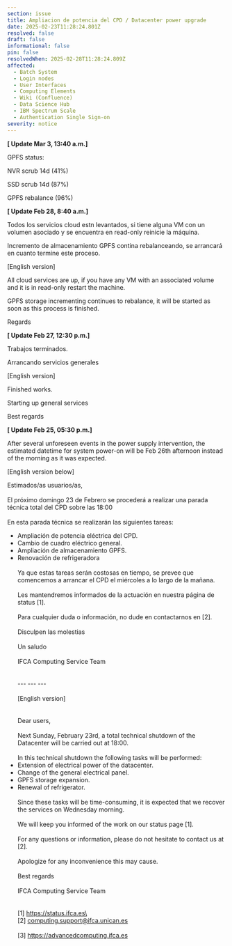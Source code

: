 ```yaml
---
section: issue
title: Ampliacion de potencia del CPD / Datacenter power upgrade
date: 2025-02-23T11:28:24.801Z
resolved: false
draft: false
informational: false
pin: false
resolvedWhen: 2025-02-28T11:28:24.809Z
affected:
  - Batch System
  - Login nodes
  - User Interfaces
  - Computing Elements
  - Wiki (Confluence)
  - Data Science Hub
  - IBM Spectrum Scale
  - Authentication Single Sign-on
severity: notice
---
```

**\[ Update Mar 3, 13:40 a.m.]**

G﻿PFS status:

NVR scrub 14d (41%)

SSD scrub 14d (87%)

GPFS rebalance (96%)



**\[ Update Feb 28, 8:40 a.m.]**

Todos los servicios cloud estn levantados, si tiene alguna VM con un volumen asociado y se encuentra en read-only reinicie la máquina.

Incremento de almacenamiento GPFS contina rebalanceando, se arrancará en cuanto termine este proceso.

\[English version]

All cloud services are up, if you have any VM with an associated volume and it is in read-only restart the machine.

GPFS storage incrementing continues to rebalance, it will be started as soon as this process is finished.

R﻿egards

**\[ Update Feb 27, 12:30 p.m.]**

Trabajos terminados.

Arrancando servicios generales

\[English version]

Finished works.

Starting up general services

Best regards

**\[ Update Feb 25, 05:30 p.m.]**

After several unforeseen events in the power supply intervention, the estimated datetime for system power-on will be Feb 26th afternoon instead of the morning as it was expected. 

\[English version below]

Estimados/as usuarios/as,\
\
El próximo domingo 23 de Febrero se procederá a realizar una parada técnica total del CPD sobre las 18:00\
\
En esta parada técnica se realizarán las siguientes tareas:

* Ampliación de potencia eléctrica del CPD.
* Cambio de cuadro eléctrico general.
* Ampliación de almacenamiento GPFS.
* Renovación de refrigeradora\
  \
  Ya que estas tareas serán costosas en tiempo, se prevee que comencemos a arrancar el CPD el miércoles a lo largo de la mañana.\
  \
  Les mantendremos informados de la actuación en nuestra página de status \[1].\
  \
  Para cualquier duda o información, no dude en contactarnos en \[2].\
  \
  Disculpen las molestias\
  \
  Un saludo\
  \
  IFCA Computing Service Team\
  \
  \
  --- --- ---\
  \
  \[English version]\
  \
  \
  Dear users,\
  \
  Next Sunday, February 23rd, a total technical shutdown of the Datacenter will be carried out at 18:00.\
  \
  In this technical shutdown the following tasks will be performed:
* Extension of electrical power of the datacenter.
* Change of the general electrical panel.
* GPFS storage expansion.
* Renewal of refrigerator.\
  \
  Since these tasks will be time-consuming, it is expected that we recover the services on Wednesday morning.\
  \
  We will keep you informed of the work on our status page \[1].\
  \
  For any questions or information, please do not hesitate to contact us at \[2].\
  \
  Apologize for any inconvenience this may cause.\
  \
  Best regards\
  \
  IFCA Computing Service Team\
  \
  \
  \[1] https://status.ifca.es\
  \
  \[2] computing.support@ifca.unican.es\
  \
  \[3] <https://advancedcomputing.ifca.es>